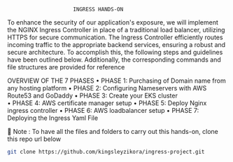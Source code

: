                          INGRESS HANDS-ON
To enhance the security of our application's exposure, we will implement the NGINX Ingress Controller in place of a traditional load balancer, utilizing HTTPS for secure communication. The Ingress Controller efficiently routes incoming traffic to the appropriate backend services, ensuring a robust and secure architecture.
To accomplish this, the following steps and guidelines have been outlined below. Additionally, the corresponding commands and file structures are provided for reference


OVERVIEW OF THE  7 PHASES
•	PHASE 1: Purchasing of Domain name from any hosting platform
•	PHASE 2: Configuring Nameservers with AWS Route53 and GoDaddy
•	PHASE 3:  Create your EKS cluster                                
•	PHASE 4: AWS certificate manager setup
•	PHASE 5: Deploy Nginx ingress controller
•	PHASE 6: AWS loadbalancer setup
•	PHASE 7: Deploying the Ingress Yaml File


	Note : To have all the files and folders to carry out this hands-on, clone this repo url below
```bash
git clone https://github.com/kingsleyzikora/ingress-project.git
```
